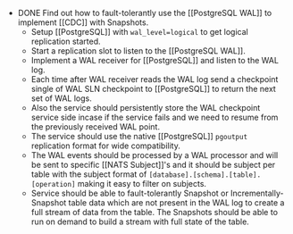 - DONE Find out how to fault-tolerantly use the [[PostgreSQL WAL]] to implement [[CDC]] with Snapshots.
	- Setup [[PostgreSQL]] with `wal_level=logical` to get logical replication started.
	- Start a replication slot to listen to the [[PostgreSQL WAL]].
	- Implement a WAL receiver for [[PostgreSQL]] and listen to the WAL log.
	- Each time after WAL receiver reads the WAL log send a checkpoint single of WAL SLN checkpoint to [[PostgreSQL]] to return the next set of WAL logs.
	- Also the service should persistently store the WAL checkpoint service side incase if the service fails and we need to resume from the previously received WAL point.
	- The service should use the native [[PostgreSQL]] `pgoutput` replication format for wide compatibility.
	- The WAL events should be processed by a WAL processor and will be sent to specific [[NATS Subject]]'s and it should be subject per table with the subject format of `[database].[schema].[table].[operation]` making it easy to filter on subjects.
	- Service should be able to fault-tolerantly Snapshot or Incrementally-Snapshot table data which are not present in the WAL log to create a full stream of data from the table. The Snapshots should be able to run on demand to build a stream with full state of the table.